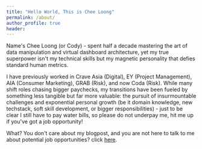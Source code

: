 ```yaml
---
title: "Hello World, This is Chee Loong"
permalink: /about/
author_profile: true
header:
---
```


Name's Chee Loong (or Cody) - spent half a decade mastering the art of data manipulation and virtual dashboard architecture, yet my true superpower isn't my technical skills but my magnetic personality that defies standard human metrics. 

I have previously worked in Crave Asia (Digital), EY (Project Management), AIA (Consumer Marketing), GRAB (Risk), and now Coda (Risk). While many shift roles chasing bigger paychecks, my transitions have been fueled by something less tangible but far more valuable: the pursuit of insurmountable challenges and exponential personal growth (be it domain knowledge, new techstack, soft skill development, or bigger responsibilities) - just to be clear I still have to pay water bills, so please do not underpay me, hit me up if you've got a job opportunity! 

What? You don't care about my blogpost, and you are not here to talk to me about potential job opportunities? click [here](https://www.youtube.com/watch?v=fWNaR-rxAic).
